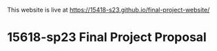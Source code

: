 This website is live at https://15418-s23.github.io/final-project-website/
# 15618-sp23 Final Project Proposal